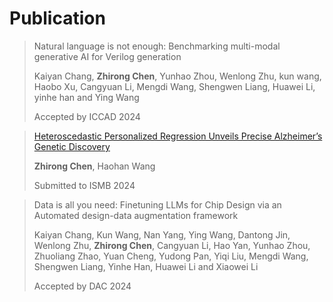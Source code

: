# Publication

> Natural language is not enough: Benchmarking multi-modal generative AI for Verilog generation 
>
> Kaiyan Chang, **Zhirong Chen**, Yunhao Zhou, Wenlong Zhu, kun wang, Haobo Xu, Cangyuan Li, Mengdi Wang, Shengwen Liang, Huawei Li, yinhe han and Ying Wang
>
> Accepted by ICCAD 2024

> [Heteroscedastic Personalized Regression Unveils Precise Alzheimer’s Genetic Discovery](https://rong-hash.github.io/hetpr)
>
> **Zhirong Chen**, Haohan Wang
>
> Submitted to ISMB 2024


> Data is all you need: Finetuning LLMs for Chip Design via an Automated design-data augmentation framework
>
> Kaiyan Chang, Kun Wang, Nan Yang, Ying Wang, Dantong Jin, Wenlong Zhu, **Zhirong Chen**, Cangyuan Li, Hao Yan, Yunhao Zhou, Zhuoliang Zhao, Yuan Cheng, Yudong Pan, Yiqi Liu, Mengdi Wang, Shengwen Liang, Yinhe Han, Huawei Li and Xiaowei Li
>
> Accepted by DAC 2024